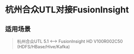 # 杭州合众UTL对接FusionInsight

## 适用场景

> 杭州合众UTL 5.1 <--> FusionInsight HD V100R002C50 (HDFS/HBase/Hive/Kafka)
